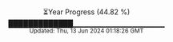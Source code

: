 <p align="center">
⏳Year Progress (44.82 %) <br>
█████████████▁▁▁▁▁▁▁▁▁▁▁▁▁▁▁▁▁ <br>
<sub>Updated: Thu, 13 Jun 2024 01:18:26 GMT</sub>
</p>

